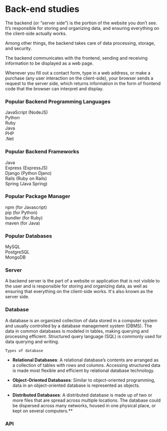 # Back-end studies 

The backend (or “server side”) is the portion of the website you don’t see. It’s responsible for storing and organizing data, and ensuring everything on the client-side actually works. </br>

Among other things, the backend takes care of data processing, storage, and security. </br>

The backend communicates with the frontend, sending and receiving information to be displayed as a web page. </br>

Whenever you fill out a contact form, type in a web address, or make a purchase (any user interaction on the client-side), your browser sends a request to the server side, which returns information in the form of frontend code that the browser can interpret and display.

### Popular Backend Programming Languages

JavaScript (NodeJS) </br>
Python </br>
Ruby </br>
Java </br>
PHP </br>
.Net </br>

### Popular Backend Frameworks

Java </br>
Express (ExpressJS) </br>
Django (Python Djano) </br>
Rails (Ruby on Rails) </br>
Spring (Java Spring) </br>

### Popular Package Manager

npm (for Javascript) </br>
pip (for Python) </br>
bundler (for Ruby) </br>
maven (for Java) </br>

### Popular Databases

MySQL </br>
PostgreSQL </br>
MongoDB </br>

### Server

A backend server is the part of a website or application that is not visible to the user and is responsible for storing and organizing data, as well as ensuring that everything on the client-side works. It's also known as the server side. 

### Database

A database is an organized collection of data stored in a computer system and usually controlled by a database management system (DBMS). The data in common databases is modeled in tables, making querying and processing efficient. Structured query language (SQL) is commonly used for data querying and writing.

```Types of database```

* **Relational Databases**: A relational database’s contents are arranged as a collection of tables with rows and columns. Accessing structured data is made most flexible and efficient by relational database technology.

* **Object-Oriented Databases**: Similar to object-oriented programming, data in an object-oriented database is represented as objects.

* **Distributed Databases**: A distributed database is made up of two or more files that are spread across multiple locations. The database could be dispersed across many networks, housed in one physical place, or kept on several computers.**

### API 





